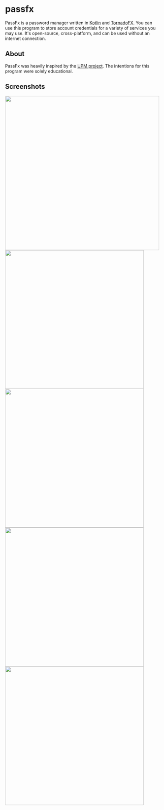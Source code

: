 # passfx
PassFx is a password manager written in [Kotlin](https://github.com/JetBrains/kotlin) and [TornadoFX](https://github.com/edvin/tornadofx).
You can use this program to store account credentials for a variety of services you may use.
It's open-source, cross-platform, and can be used without an internet connection.

## About
PassFx was heavily inspired by the [UPM project](https://github.com/adrian/upm-swing).
The intentions for this program were solely educational.

## Screenshots
<img src="https://i.imgur.com/V5jTpd4.png" width="500">
<br/>

<img src="https://i.imgur.com/DeT5Adf.png" width="450">
<br/>

<img src="https://i.imgur.com/qVmvhIY.png" width="450">
<br/>

<img src="https://i.imgur.com/afBMESq.png" width="450">
<br/>

<img src="https://i.imgur.com/r37U5Ur.png" width="450">
<br/>